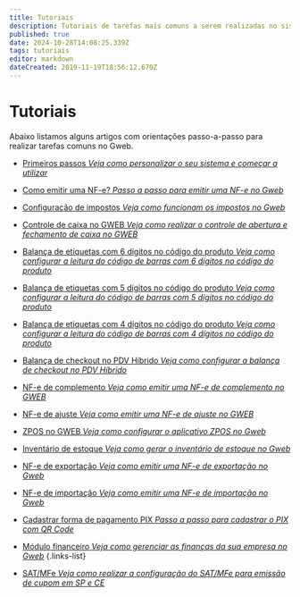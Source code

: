 ```yaml
---
title: Tutoriais
description: Tutoriais de tarefas mais comuns a serem realizadas no sistema
published: true
date: 2024-10-28T14:08:25.339Z
tags: tutoriais
editor: markdown
dateCreated: 2019-11-19T18:56:12.670Z
---
```


# Tutoriais

Abaixo listamos alguns artigos com orientações passo-a-passo para realizar tarefas comuns no Gweb.

- [Primeiros passos *Veja como personalizar o seu sistema e começar a utilizar*](/tutoriais/primeiros-passos)
- [Como emitir uma NF-e? *Passo a passo para emitir uma NF-e no Gweb*](/tutoriais/como-emitir-uma-nfe)
- [Configuração de impostos *Veja como funcionam os impostos no Gweb*](/tutoriais/configurar-impostos)
- [Controle de caixa no GWEB *Veja como realizar o controle de abertura e fechamento de caixa no GWEB*](/tutoriais/controle-de-caixa)
- [Balança de etiquetas com 6 dígitos no código do produto *Veja como configurar a leitura do código de barras com 6 dígitos no código do produto*](/tutoriais/configuracao-balanca-etiqueta-6-digitos)
- [Balança de etiquetas com 5 dígitos no código do produto *Veja como configurar a leitura do código de barras com 5 dígitos no código do produto*](/tutoriais/configuracao-balanca-etiqueta-5-digitos)
- [Balança de etiquetas com 4 dígitos no código do produto *Veja como configurar a leitura do código de barras com 4 dígitos no código do produto*](/tutoriais/configuracao-balanca-etiqueta-4-digitos)
- [Balança de checkout no PDV Híbrido *Veja como configurar a balança de checkout no PDV Híbrido*](/pt-br/tutoriais/como-usar-balanca-de-checkout-no-pdv-hibrido)
- [NF-e de complemento *Veja como emitir uma NF-e de complemento no GWEB*](/pt-br/tutoriais/como-emitir-uma-nfe-de-complemento)
- [NF-e de ajuste *Veja como emitir uma NF-e de ajuste no GWEB*](/pt-br/tutoriais/como-emitir-uma-nfe-de-ajuste)
- [ZPOS no GWEB *Veja como configurar o aplicativo ZPOS no Gweb*](/pt-br/tutoriais/zpos)
- [Inventário de estoque *Veja como gerar o inventário de estoque no Gweb*](/pt-br/tutoriais/inventario-estoque)
- [NF-e de exportação *Veja como emitir uma NF-e de exportação no Gweb*](/pt-br/tutoriais/nota-exportacao)
- [NF-e de importação *Veja como emitir uma NF-e de importação no Gweb*](/tutoriais/nota-importacao)
- [Cadastrar forma de pagamento PIX *Passo a passo para cadastrar o PIX com QR Code*](/tutoriais/cadastrar-pix)
- [Módulo financeiro *Veja como gerenciar as finanças da sua empresa no Gweb*](/tutoriais/financeiro)
{.links-list}

- [SAT/MFe *Veja como realizar a configuração do SAT/MFe para emissão de cupom em SP e CE*](/pt-br/tutoriais/configuração-mfe-sat)
